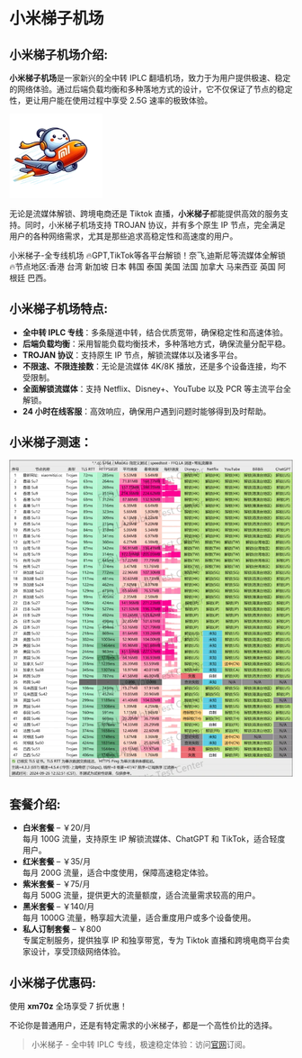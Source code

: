 # 小米梯子机场

## **小米梯子机场介绍**:

**小米梯子机场**是一家新兴的全中转 IPLC 翻墙机场，致力于为用户提供极速、稳定的网络体验。通过后端负载均衡和多种落地方式的设计，它不仅保证了节点的稳定性，更让用户能在使用过程中享受 2.5G 速率的极致体验。

![小米梯子](/1729499008.webp)


无论是流媒体解锁、跨境电商还是 Tiktok 直播，**小米梯子**都能提供高效的服务支持。同时，小米梯子机场支持 TROJAN 协议，并有多个原生 IP 节点，完全满足用户的各种网络需求，尤其是那些追求高稳定性和高速度的用户。

小米梯子-全专线机场 🔥GPT,TikTok等各平台解锁！奈飞,迪斯尼等流媒体全解锁 🔥节点地区:香港 台湾 新加坡 日本 韩国 泰国 美国 法国 加拿大 马来西亚 英国 阿根廷 巴西。

## **小米梯子机场特点**:

*   **全中转 IPLC 专线**：多条隧道中转，结合优质宽带，确保稳定性和高速体验。
*   **后端负载均衡**：采用智能负载均衡技术，多种落地方式，确保流量分配平稳。
*   **TROJAN 协议**：支持原生 IP 节点，解锁流媒体以及诸多平台。
*   **不限速、不限连接数**：无论是流媒体 4K/8K 播放，还是多个设备连接，均不受限制。
*   **全面解锁流媒体**：支持 Netflix、Disney+、YouTube 以及 PCR 等主流平台全解锁。
*   **24 小时在线客服**：高效响应，确保用户遇到问题时能够得到及时帮助。

## 小米梯子测速：

![小米梯子测速](/1729499207.webp)

## **套餐介绍**:

*   **白米套餐** – ￥20/月  
    每月 100G 流量，支持原生 IP 解锁流媒体、ChatGPT 和 TikTok，适合轻度用户。
*   **红米套餐** – ￥35/月  
    每月 200G 流量，适合中度使用，保障高速稳定体验。
*   **紫米套餐** – ￥75/月  
    每月 500G 流量，提供更大的流量额度，适合流量需求较高的用户。
*   **黑米套餐** – ￥140/月  
    每月 1000G 流量，畅享超大流量，适合重度用户或多个设备使用。
*   **私人订制套餐** – ￥800  
    专属定制服务，提供独享 IP 和独享带宽，专为 Tiktok 直播和跨境电商平台卖家设计，享受顶级网络体验。

## **小米梯子优惠码**:

使用 **xm70z** 全场享受 7 折优惠！

不论你是普通用户，还是有特定需求的小米梯子，都是一个高性价比的选择。

> 小米梯子 - 全中转 IPLC 专线，极速稳定体验：访问[官网](https://jump.p6p.net/215)订阅。

